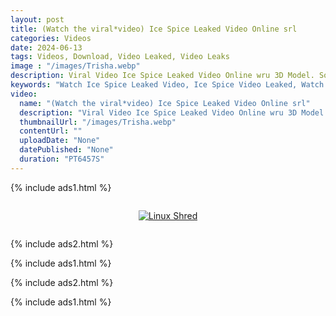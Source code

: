 ```yaml
---
layout: post
title: (Watch the viral*video) Ice Spice Leaked Video Online srl
categories: Videos
date: 2024-06-13
tags: Videos, Download, Video Leaked, Video Leaks
image : "/images/Trisha.webp"
description: Viral Video Ice Spice Leaked Video Online wru 3D Model. Something went wrong with the 3D viewer. Learn how to fix it here.
keywords: "Watch Ice Spice Leaked Video, Ice Spice Video Leaked, Watch Video Leaked, Leaked Video, Video Leaked"
video:
  name: "(Watch the viral*video) Ice Spice Leaked Video Online srl"
  description: "Viral Video Ice Spice Leaked Video Online wru 3D Model. Something went wrong with the 3D viewer. Learn how to fix it here."
  thumbnailUrl: "/images/Trisha.webp"
  contentUrl: ""
  uploadDate: "None"
  datePublished: "None"
  duration: "PT6457S"
---
```

{% include ads1.html %}

<div class="separator" style="clear: both;">
    <a rel="nofollow" target="_blank" href="{{ site.baseurl }}/watch-video-1.html?link=aHR0cHM6Ly9sb29rZXAuYmxvZ3Nwb3QuY29tLw==" style="display: block; padding: 1em 0; text-align: center;">
        <img src="{{ site.baseurl }}/images/video.webp" alt="Linux Shred" title="Linux Shred">
    </a>
</div>

{% include ads2.html %}

{% include ads1.html %}

{% include ads2.html %}

{% include ads1.html %}
